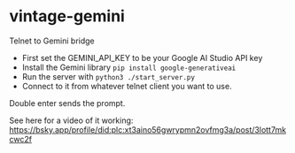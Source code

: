 # vintage-gemini
Telnet to Gemini bridge

- First set the GEMINI_API_KEY to be your Google AI Studio API key
- Install the Gemini library `pip install google-generativeai`
- Run the server with `python3 ./start_server.py`
- Connect to it from whatever telnet client you want to use.

Double enter sends the prompt.

See here for a video of it working: https://bsky.app/profile/did:plc:xt3aino56gwrypmn2ovfmg3a/post/3lott7mkcwc2f
